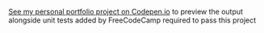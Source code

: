 [See my personal portfolio project on Codepen.io](https://codepen.io/mbengtanyi/pen/xxqQRMK) to preview the output alongside unit tests added by FreeCodeCamp required to pass this project
